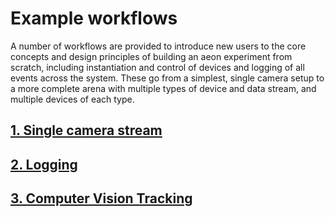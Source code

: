 # Example workflows

A number of workflows are provided to introduce new users to the core concepts and design principles of building an aeon experiment from scratch, including instantiation and control of devices and logging of all events across the system. These go from a simplest, single camera setup to a more complete arena with multiple types of device and data stream, and multiple devices of each type. 

## [1. Single camera stream](./tutorials/workflow_01_camera.md)
## [2. Logging](./tutorials/workflow_02_logging.md)
## [3. Computer Vision Tracking](./tutorials/workflow_03_tracking.md)




